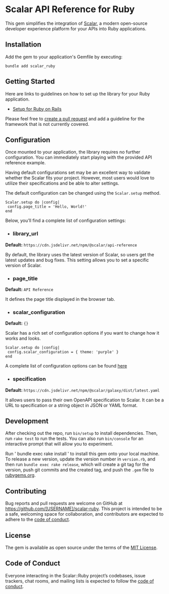 # Scalar API Reference for Ruby

This gem simplifies the integration of [Scalar](https://scalar.com), a modern open-source developer experience platform for your APIs into Ruby applications.

## Installation

Add the gem to your application's Gemfile by executing:

```
bundle add scalar_ruby
```

## Getting Started

Here are links to guidelines on how to set up the library for your Ruby application.

- [Setup for Ruby on Rails](https://github.com/dmytroshevchuk/scalar_ruby/wiki/Setup-for-Ruby-on-Rails)

Please feel free to [create a pull request](https://github.com/dmytroshevchuk/scalar_ruby/fork) and add a guideline for the framework that is not currently covered.

## Configuration

Once mounted to your application, the library requires no further configuration. You can immediately start playing with the provided API reference example.

Having default configurations set may be an excellent way to validate whether the Scalar fits your project. However, most users would love to utilize their specifications and be able to alter settings.

The default configuration can be changed using the `Scalar.setup` method.

```
Scalar.setup do |config|
 config.page_title = 'Hello, World!'
end
```

Below, you’ll find a complete list of configuration settings:

- ### library_url

**Default:** `https://cdn.jsdelivr.net/npm/@scalar/api-reference`

By default, the library uses the latest version of Scalar, so users get the latest updates and bug fixes. This setting allows you to set a specific version of Scalar.

- ### page_title

**Default:** `API Reference`

It defines the page title displayed in the browser tab.

- ### scalar_configuration

**Default:** `{}`

Scalar has a rich set of configuration options if you want to change how it works and looks.

```
Scalar.setup do |config|
 config.scalar_configuration = { theme: 'purple' }
end
```

A complete list of configuration options can be found [here](https://github.com/scalar/scalar/blob/main/documentation/configuration.md)

- ### specification

**Default:** `https://cdn.jsdelivr.net/npm/@scalar/galaxy/dist/latest.yaml`

It allows users to pass their own OpenAPI specification to Scalar. It can be a URL to specification or a string object in JSON or YAML format.

## Development

After checking out the repo, run `bin/setup` to install dependencies. Then, run `rake test` to run the tests. You can also run `bin/console` for an interactive prompt that will allow you to experiment.

Run ' bundle exec rake install ' to install this gem onto your local machine. To release a new version, update the version number in `version.rb`, and then run `bundle exec rake release`, which will create a git tag for the version, push git commits and the created tag, and push the `.gem` file to [rubygems.org](https://rubygems.org).

## Contributing

Bug reports and pull requests are welcome on GitHub at https://github.com/[USERNAME]/scalar-ruby. This project is intended to be a safe, welcoming space for collaboration, and contributors are expected to adhere to the [code of conduct](https://github.com/[USERNAME]/scalar-ruby/blob/master/CODE_OF_CONDUCT.md).

## License

The gem is available as open source under the terms of the [MIT License](https://opensource.org/licenses/MIT).

## Code of Conduct

Everyone interacting in the Scalar::Ruby project’s codebases, issue trackers, chat rooms, and mailing lists is expected to follow the [code of conduct](https://github.com/[USERNAME]/scalar-ruby/blob/master/CODE_OF_CONDUCT.md).
